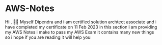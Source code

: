 # AWS-Notes
Hi , 👋👋 Myself Dipendra and i am certified solution archtect associate and i have completed my certificate on 11 Feb 2023 in this section i am providing my AWS Notes i make to pass my AWS Exam it contains many new things so i hope if you are reading it will help you
